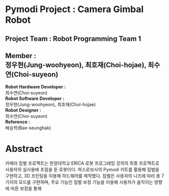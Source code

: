 # Pymodi Project : Camera Gimbal Robot

## Project Team : Robot Programming Team 1

## Member :</br>정우현(Jung-woohyeon), 최호재(Choi-hojae), 최수연(Choi-suyeon)


**Robot Hardware Developer :**</br>
최수연(Choi-suyeon)</br>
**Robot Software Developer :**</br>
정우현(Jung-woohyeon), 최호재(Choi-hojae)</br>
**Robot Designer :**</br>
최수연(Choi-suyeon)</br>
**Reference :**</br>
배승학(Bae-seunghak)</br>


# Abstract

카메라 짐벌 프로젝트는 한양대학교 ERICA 로봇 프로그래밍 강의의 최종 프로젝트로 사용자의 실사용에 초점을 둔 로봇이다.
럭스로보사의 Pymodi 키트를 활용해 짐벌을 구현하고, 3D 프린팅을 이용해 하드웨어를 제작했다.
짐벌은 사용자의 니즈에 따라 총 7가지의 모드를 구현하며, 주요 기능인 짐벌 보정 기능을 이용해 사용자가 움직이는 방향에 따른 보정을 통해

